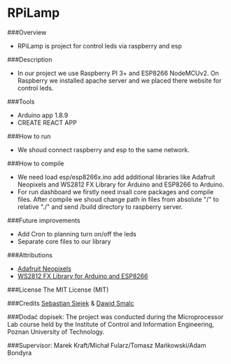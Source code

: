 # RPiLamp

###Overview
+ RPiLamp is project for control leds via raspberry and esp

###Description
+ In our project we use Raspberry PI 3+ and ESP8266 NodeMCUv2. On Raspberry we installed apache server and we placed there website for control leds.

###Tools
+ Arduino app 1.8.9
+ CREATE REACT APP

###How to run
+ We shoud connect raspberry and esp to the same network.

###How to compile
+ We need load esp/esp8266x.ino add additional libraries like Adafruit Neopixels and WS2812 FX Library for Arduino and ESP8266 to Arduino.
+ For run dashboard we firstly need insall core packages and compile files. After compile we shoud change path in files from absolute "/" to relative "./" and send /build directory to raspberry server.

###Future improvements
+ Add Cron to planning turn on/off the leds
+ Separate core files to our library

###Attributions
+ [Adafruit Neopixels](https://github.com/adafruit/Adafruit_NeoPixel)
+ [WS2812 FX Library for Arduino and ESP8266](https://github.com/kitesurfer1404/WS2812FX)

###License
The MIT License (MIT)

###Credits
[Sebastian Siejek](http://kontakt@sebastiansiejek.pl) & [Dawid Smalc](mailto:dawid.smalc@gmail.com)

###Dodać dopisek:
The project was conducted during the Microprocessor Lab course held by the Institute of Control and Information Engineering, Poznan University of Technology.

###Supervisor: Marek Kraft/Michał Fularz/Tomasz Mańkowski/Adam Bondyra